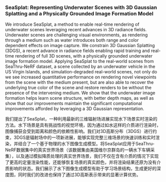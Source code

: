 ### SeaSplat: Representing Underwater Scenes with 3D Gaussian Splatting and a Physically Grounded Image Formation Model

We introduce SeaSplat, a method to enable real-time rendering of underwater scenes leveraging recent advances in 3D radiance fields. Underwater scenes are challenging visual environments, as rendering through a medium such as water introduces both range and color dependent effects on image capture. We constrain 3D Gaussian Splatting (3DGS), a recent advance in radiance fields enabling rapid training and real-time rendering of full 3D scenes, with a physically grounded underwater image formation model. Applying SeaSplat to the real-world scenes from SeaThru-NeRF dataset, a scene collected by an underwater vehicle in the US Virgin Islands, and simulation-degraded real-world scenes, not only do we see increased quantitative performance on rendering novel viewpoints from the scene with the medium present, but are also able to recover the underlying true color of the scene and restore renders to be without the presence of the intervening medium. We show that the underwater image formation helps learn scene structure, with better depth maps, as well as show that our improvements maintain the significant computational improvements afforded by leveraging a 3D Gaussian representation.

我们提出了SeaSplat，一种利用最新的三维辐射场进展实现水下场景实时渲染的方法。水下场景是具有挑战性的视觉环境，因为通过如水这样的介质进行渲染时，图像捕获会受到距离和颜色的依赖性影响。我们对3D高斯分布（3DGS）进行约束，3DGS是辐射场中的一项新进展，能够实现完整三维场景的快速训练和实时渲染，并结合了一个基于物理的水下图像生成模型。将SeaSplat应用于SeaThru-NeRF数据集中的真实世界场景（该数据集由美国维尔京群岛的一辆水下车辆采集），以及通过模拟降质处理的真实世界场景，我们不仅在含有介质的情况下实现了更高的定量渲染性能，还能够恢复场景的真实颜色，并将渲染结果还原为没有介质影响的状态。我们展示了水下图像生成模型有助于学习场景结构，生成更好的深度图，同时我们的改进也保持了通过3D高斯表示带来的显著计算优势。

